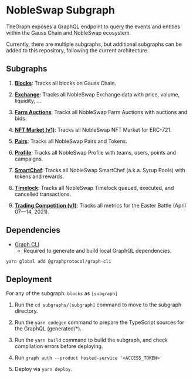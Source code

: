 # NobleSwap Subgraph

TheGraph exposes a GraphQL endpoint to query the events and entities within the Gauss Chain and NobleSwap ecosystem.

Currently, there are multiple subgraphs, but additional subgraphs can be added to this repository, following the current architecture.

## Subgraphs

1. **[Blocks](https://thegraph.com/legacy-explorer/subgraph/pancakeswap/blocks)**: Tracks all blocks on Gauss Chain.

2. **[Exchange](https://pancakeswap.medium.com/pancakeswap-info-relaunch-in-partnership-with-150-000-bounty-winner-streamingfast-f7892559d388)**: Tracks all NobleSwap Exchange data with price, volume, liquidity, ...

3. **[Farm Auctions](https://thegraph.com/legacy-explorer/subgraph/pancakeswap/farm-auctions)**: Tracks all NobleSwap Farm Auctions with auctions and bids.

4. **[NFT Market (v1)](https://thegraph.com/legacy-explorer/subgraph/pancakeswap/nft-market)**: Tracks all NobleSwap NFT Market for ERC-721.

5. **[Pairs](https://thegraph.com/legacy-explorer/subgraph/pancakeswap/pairs)**: Tracks all NobleSwap Pairs and Tokens.

6. **[Profile](https://thegraph.com/legacy-explorer/subgraph/pancakeswap/profile)**: Tracks all NobleSwap Profile with teams, users, points and campaigns.

7. **[SmartChef](https://thegraph.com/legacy-explorer/subgraph/pancakeswap/smartchef)**: Tracks all NobleSwap SmartChef (a.k.a. Syrup Pools) with tokens and rewards.

8. **[Timelock](https://thegraph.com/legacy-explorer/subgraph/pancakeswap/timelock)**: Tracks all NobleSwap Timelock queued, executed, and cancelled transactions.

09. **[Trading Competition (v1)](https://thegraph.com/legacy-explorer/subgraph/pancakeswap/trading-competition-v1)**: Tracks all metrics for the Easter Battle (April 07—14, 2021).

## Dependencies

- [Graph CLI](https://github.com/graphprotocol/graph-cli)
    - Required to generate and build local GraphQL dependencies.

```shell
yarn global add @graphprotocol/graph-cli
```

## Deployment

For any of the subgraph: `blocks` as `[subgraph]`

1. Run the `cd subgraphs/[subgraph]` command to move to the subgraph directory.

2. Run the `yarn codegen` command to prepare the TypeScript sources for the GraphQL (generated/*).

3. Run the `yarn build` command to build the subgraph, and check compilation errors before deploying.

4. Run `graph auth --product hosted-service '<ACCESS_TOKEN>'`

5. Deploy via `yarn deploy`.
